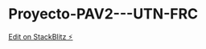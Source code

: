 # Proyecto-PAV2---UTN-FRC

[Edit on StackBlitz ⚡️](https://stackblitz.com/edit/pymes2022-pap-2-rqp5a1)